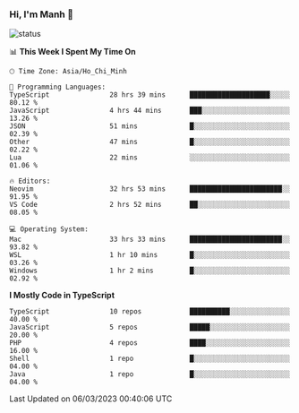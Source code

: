 ### Hi, I'm Manh 👋

![status](https://badge.stateful.com/manhhn01/status.svg)

<!--START_SECTION:waka-->
📊 **This Week I Spent My Time On** 

```text
🕑︎ Time Zone: Asia/Ho_Chi_Minh

💬 Programming Languages: 
TypeScript               28 hrs 39 mins      ████████████████████░░░░░   80.12 % 
JavaScript               4 hrs 44 mins       ███░░░░░░░░░░░░░░░░░░░░░░   13.26 % 
JSON                     51 mins             █░░░░░░░░░░░░░░░░░░░░░░░░   02.39 % 
Other                    47 mins             █░░░░░░░░░░░░░░░░░░░░░░░░   02.22 % 
Lua                      22 mins             ░░░░░░░░░░░░░░░░░░░░░░░░░   01.06 % 

🔥 Editors: 
Neovim                   32 hrs 53 mins      ███████████████████████░░   91.95 % 
VS Code                  2 hrs 52 mins       ██░░░░░░░░░░░░░░░░░░░░░░░   08.05 % 

💻 Operating System: 
Mac                      33 hrs 33 mins      ███████████████████████░░   93.82 % 
WSL                      1 hr 10 mins        █░░░░░░░░░░░░░░░░░░░░░░░░   03.26 % 
Windows                  1 hr 2 mins         █░░░░░░░░░░░░░░░░░░░░░░░░   02.92 % 
```

**I Mostly Code in TypeScript** 

```text
TypeScript               10 repos            ██████████░░░░░░░░░░░░░░░   40.00 % 
JavaScript               5 repos             █████░░░░░░░░░░░░░░░░░░░░   20.00 % 
PHP                      4 repos             ████░░░░░░░░░░░░░░░░░░░░░   16.00 % 
Shell                    1 repo              █░░░░░░░░░░░░░░░░░░░░░░░░   04.00 % 
Java                     1 repo              █░░░░░░░░░░░░░░░░░░░░░░░░   04.00 % 
```




 Last Updated on 06/03/2023 00:40:06 UTC
<!--END_SECTION:waka-->

